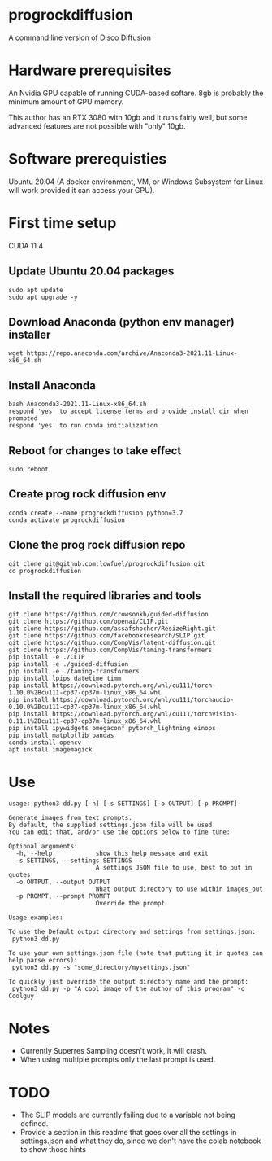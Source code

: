 # progrockdiffusion
A command line version of Disco Diffusion

# Hardware prerequisites
An Nvidia GPU capable of running CUDA-based softare. 8gb is probably the minimum amount of GPU memory.

This author has an RTX 3080 with 10gb and it runs fairly well, but some advanced features are not possible with "only" 10gb.

# Software prerequisties
Ubuntu 20.04 (A docker environment, VM, or Windows Subsystem for Linux will work provided it can access your GPU).

# First time setup

CUDA 11.4

## Update Ubuntu 20.04 packages
```
sudo apt update
sudo apt upgrade -y
```

## Download Anaconda (python env manager) installer
```
wget https://repo.anaconda.com/archive/Anaconda3-2021.11-Linux-x86_64.sh
```

## Install Anaconda
```
bash Anaconda3-2021.11-Linux-x86_64.sh 
respond 'yes' to accept license terms and provide install dir when prompted
respond 'yes' to run conda initialization
```

## Reboot for changes to take effect
```
sudo reboot
```

## Create prog rock diffusion env
```
conda create --name progrockdiffusion python=3.7
conda activate progrockdiffusion
```

## Clone the prog rock diffusion repo
```
git clone git@github.com:lowfuel/progrockdiffusion.git
cd progrockdiffusion
```

## Install the required libraries and tools
```
git clone https://github.com/crowsonkb/guided-diffusion
git clone https://github.com/openai/CLIP.git
git clone https://github.com/assafshocher/ResizeRight.git
git clone https://github.com/facebookresearch/SLIP.git
git clone https://github.com/CompVis/latent-diffusion.git
git clone https://github.com/CompVis/taming-transformers
pip install -e ./CLIP
pip install -e ./guided-diffusion
pip install -e ./taming-transformers
pip install lpips datetime timm
pip install https://download.pytorch.org/whl/cu111/torch-1.10.0%2Bcu111-cp37-cp37m-linux_x86_64.whl
pip install https://download.pytorch.org/whl/cu111/torchaudio-0.10.0%2Bcu111-cp37-cp37m-linux_x86_64.whl
pip install https://download.pytorch.org/whl/cu111/torchvision-0.11.1%2Bcu111-cp37-cp37m-linux_x86_64.whl
pip install ipywidgets omegaconf pytorch_lightning einops
pip install matplotlib pandas
conda install opencv
apt install imagemagick
```

# Use

```
usage: python3 dd.py [-h] [-s SETTINGS] [-o OUTPUT] [-p PROMPT]

Generate images from text prompts.
By default, the supplied settings.json file will be used.
You can edit that, and/or use the options below to fine tune:

Optional arguments:
  -h, --help            show this help message and exit
  -s SETTINGS, --settings SETTINGS
                        A settings JSON file to use, best to put in quotes
  -o OUTPUT, --output OUTPUT
                        What output directory to use within images_out
  -p PROMPT, --prompt PROMPT
                        Override the prompt

Usage examples:

To use the Default output directory and settings from settings.json:
 python3 dd.py

To use your own settings.json file (note that putting it in quotes can help parse errors):
 python3 dd.py -s "some_directory/mysettings.json"

To quickly just override the output directory name and the prompt:
 python3 dd.py -p "A cool image of the author of this program" -o Coolguy
```
# Notes

- Currently Superres Sampling doesn't work, it will crash.
- When using multiple prompts only the last prompt is used.

# TODO

- The SLIP models are currently failing due to a variable not being defined.
- Provide a section in this readme that goes over all the settings in settings.json and what they do, since we don't have the colab notebook to show those hints
